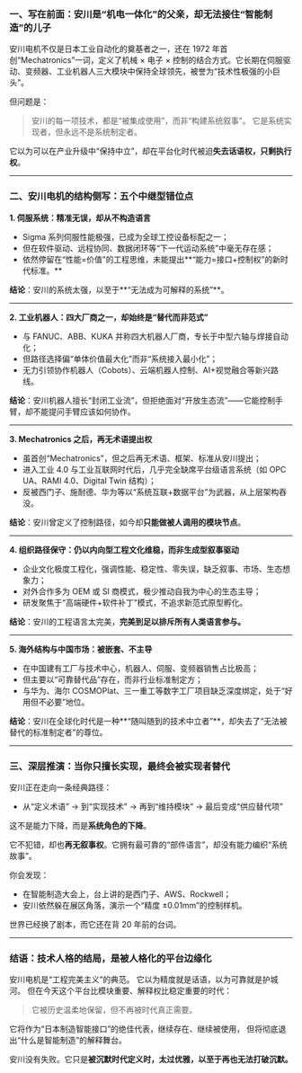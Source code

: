 ### 一、写在前面：安川是“机电一体化”的父亲，却无法接住“智能制造”的儿子

安川电机不仅是日本工业自动化的奠基者之一，还在 1972 年首创“Mechatronics”一词，定义了机械 × 电子 × 控制的结合方式。它长期在伺服驱动、变频器、工业机器人三大模块中保持全球领先，被誉为“技术性极强的小巨头”。

但问题是：

> 安川的每一项技术，都是“被集成使用”，而非“构建系统叙事”。
> 它是系统实现者，但永远不是系统制定者。

它以为可以在产业升级中“保持中立”，却在平台化时代被迫**失去话语权，只剩执行权**。

---

### 二、安川电机的结构侧写：五个中继型错位点

**1. 伺服系统：精准无误，却从不构造语言**

- Sigma 系列伺服性能极强，已成为全球工控设备标配之一；
- 但在软件驱动、远程协同、数据闭环等“下一代运动系统”中毫无存在感；
- 依然停留在“性能=价值”的工程思维，未能提出\*\*“能力=接口+控制权”的新时代标准。\*\*

**结论**：安川的系统太强，以至于\*\*“无法成为可解释的系统”\*\*。

---

**2. 工业机器人：四大厂商之一，却始终是“替代而非范式”**

- 与 FANUC、ABB、KUKA 并称四大机器人厂商，专长于中型六轴与焊接自动化；
- 但路径选择偏“单体价值最大化”而非“系统接入最小化”；
- 无力引领协作机器人（Cobots）、云端机器人控制、AI+视觉融合等新兴路线。

**结论**：安川机器人擅长“封闭工业流”，但拒绝面对“开放生态流”——它能控制手臂，却不能提问手臂应该如何协作。

---

**3. Mechatronics 之后，再无术语提出权**

- 虽首创“Mechatronics”，但之后再无术语、框架、标准从安川提出；
- 进入工业 4.0 与工业互联网时代后，几乎完全缺席平台级语言系统（如 OPC UA、RAMI 4.0、Digital Twin 结构）；
- 反被西门子、施耐德、华为等以“系统互联+数据平台”为武器，从上层架构吞没。

**结论**：安川曾定义了控制路径，如今却**只能做被人调用的模块节点**。

---

**4. 组织路径保守：仍以内向型工程文化维稳，而非生成型叙事驱动**

- 企业文化极度工程化，强调性能、稳定性、零失误，缺乏叙事、市场、生态想象力；
- 对外合作多为 OEM 或 SI 商模式，极少推动自我为中心的生态主导；
- 研发聚焦于“高端硬件+软件补丁”模式，不追求新范式原型孵化。

**结论**：安川的工程语言太完美，**完美到足以排斥所有人类语言参与。**

---

**5. 海外结构与中国市场：被嵌套、不主导**

- 在中国建有工厂与技术中心，机器人、伺服、变频器销售占比极高；
- 但主要以“可靠替代品”存在，而非行业标准制定方；
- 与华为、海尔 COSMOPlat、三一重工等数字工厂项目缺乏深度绑定，处于“好用但不必要”地位。

**结论**：安川在全球化时代是一种\*\*“随叫随到的技术中立者”\*\*，却失去了“无法被替代的标准制定者”的尊位。

---

### 三、深层推演：当你只擅长实现，最终会被实现者替代

安川正在走向一条经典路径：

- 从“定义术语” → 到“实现技术” → 再到“维持模块” → 最后变成“供应替代项”

这不是能力下降，而是**系统角色的下降**。

它不犯错，却也**再无叙事权**。它拥有最可靠的“部件语言”，却没有能力编织“系统故事”。

你会发现：

- 在智能制造大会上，台上讲的是西门子、AWS、Rockwell；
- 安川依然躲在展区角落，演示一个“精度 ±0.01mm”的控制样机。

世界已经换了剧本，而它还在背 20 年前的台词。

---

### 结语：技术人格的结局，是被人格化的平台边缘化

安川电机是“工程完美主义”的典范。
它以为精度就是话语，以为可靠就是护城河。
但在今天这个平台比模块重要、解释权比稳定重要的时代：

> 它被历史温柔地保留，但不再被时代真正需要。

它将作为“日本制造智能接口”的绝佳代表，继续存在、继续被使用，
但将彻底退出“什么是智能制造”的解释舞台。

安川没有失败。它只是**被沉默时代定义时，太过优雅，以至于再也无法打破沉默。**

